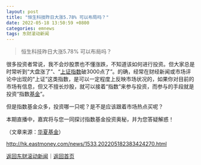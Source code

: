 ```yaml
---
layout: post
title: "恒生科技昨日大涨5.78% 可以布局吗？"
date: 2022-05-18 13:50:59 +0800
categories: emnews
tags: 东财滚动新闻
---
```

> 恒生科技昨日大涨5.78% 可以布局吗？

<p>很多投资者常说，我不会炒股票也不懂涨跌，不知道该如何进行投资。但大家总是时常听到“大盘涨了”、“<span id="Info.3258"><a href="http://quote.eastmoney.com/unify/r/1.000001" class="infokey">上证指数</a></span>破3000点了”。的确，经常在财经新闻或市场评论中出现的“上证”这类指数，是可以一定程度上反映市场状况的，如果你对目前的市场有信息，但又不擅长炒股，就可以接着“指数”来参与投资，而参与的手段就是投资“指数<span id="Info.3293"><a href="http://data.eastmoney.com/zlsj/" class="infokey">基金</a></span>”。</p><p>但是指数基金众多，投资哪一只呢？是不是应该跟着市场热点买呢？</p><p>本期直播中，嘉宾将与您一同探讨指数基金投资奥秘，并为您答疑解惑！</p><p class="em_media">（文章来源：<span id="Info.3175"><a href="http://fund.eastmoney.com/company/80000222.html" class="infokey">华夏基金</a></span>）</p>

<http://hk.eastmoney.com/news/1533,202205182383424270.html>

[返回东财滚动新闻](//finews.withounder.com/emnews/)｜[返回首页](//finews.withounder.com/)